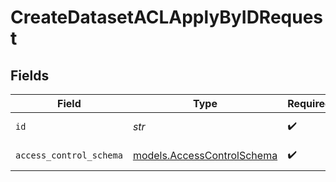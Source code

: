 # CreateDatasetACLApplyByIDRequest


## Fields

| Field                                                          | Type                                                           | Required                                                       | Description                                                    |
| -------------------------------------------------------------- | -------------------------------------------------------------- | -------------------------------------------------------------- | -------------------------------------------------------------- |
| `id`                                                           | *str*                                                          | :heavy_check_mark:                                             | Unique ID for ACL Create                                       |
| `access_control_schema`                                        | [models.AccessControlSchema](../models/accesscontrolschema.md) | :heavy_check_mark:                                             | AccessControlSchema object                                     |
